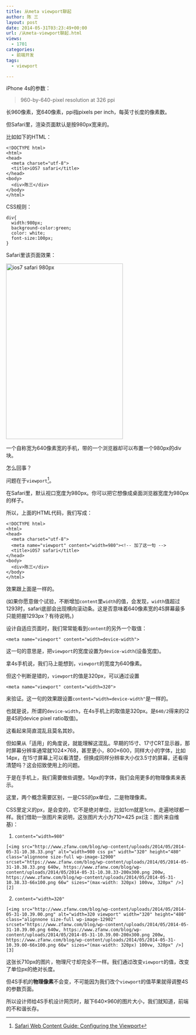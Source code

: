 ```yaml
---
title: 从meta viewport聊起
author: 陈 三
layout: post
date: 2014-05-31T03:23:49+00:00
url: /从meta-viewport聊起.html
views:
  - 1701
categories:
  - 前端开发
tags:
  - viewport

---
```

iPhone 4s的参数：

> 960-by-640-pixel resolution at 326 ppi

长960像素，宽640像素，ppi指pixels per inch，每英寸长度的像素数。

但Safari里，渲染页面默认是按980px宽来的。

比如如下的HTML：

    <!DOCTYPE html>
    <html>
    <head>
      <meta charset="utf-8">
      <title>iOS7 safari</title>
    </head>
    <body>
      <div>陈三</div>
    </body>
    </html>
    

CSS规则：

    div{
      width:980px;
      background-color:green;
      color: white;
      font-size:100px;
    }
    

Safari里该页面效果：

[<img src="http://www.zfanw.com/blog/wp-content/uploads/2014/05/2014-05-30-23.56.07.png" alt="ios7 safari 980px" width="320" height="480" class="alignnone size-full wp-image-12858" srcset="https://www.zfanw.com/blog/wp-content/uploads/2014/05/2014-05-30-23.56.07.png 640w, https://www.zfanw.com/blog/wp-content/uploads/2014/05/2014-05-30-23.56.07-200x300.png 200w, https://www.zfanw.com/blog/wp-content/uploads/2014/05/2014-05-30-23.56.07-66x100.png 66w" sizes="(max-width: 320px) 100vw, 320px" />][1]

一个自称宽为640像素宽的手机，带的一个浏览器却可以布置一个980px的div块。

怎么回事？

问题在于`viewport`[^12845.1]。

在Safari里，默认视口宽度为980px。你可以把它想像成桌面浏览器宽度为980px的样子。

所以，上面的HTML代码，我们写成：

    <!DOCTYPE html>
    <html>
    <head>
      <meta charset="utf-8">
      <meta name="viewport" content="width=980"><!-- 加了这一句 -->
      <title>iOS7 safari</title>
    </head>
    <body>
      <div>陈三</div>
    </body>
    </html>
    

效果跟上面是一样的。

(如果你愿意做个试验，不断增加`content`里`width`的值，会发现，`width`值超过1293时，safari底部会出现横向滚动条。这是否意味着640像素宽的4S屏幕最多只能把握1293px？有待说明。)

设计自适应页面时，我们常常能看到`content`的另外一个取值：

    <meta name="viewport" content="width=device-width">
    

这一句的意思是，把`viewport`的宽度设置为`device-width`(设备宽度)。

拿4s手机说，我们马上能想到，`viewport`的宽度为640像素。

但这个判断是错的，`viewport`的值是320px，可以通过设置

    <meta name="viewport" content="width=320">
    

来验证。这一句的效果跟设置`content="width=device-width"`是一样的。

也就是说，所谓的`device-width`，在4s手机上的取值是320px。是`640/2`得来的(2是4S的device pixel ratio取值)。

这看起来简直混乱且莫名其妙。

但如果从「适用」的角度说，就能理解这混乱。早期的15寸、17寸CRT显示器，那时屏幕分辨率通常就1024&#215;768，甚至更小，800&#215;600，同样大小的字体，比如14px，在15寸屏幕上可以看清楚，但换成同样分辨率大小仅3.5寸的屏幕，还看得清楚吗？这会招致使用上的问题。

于是在手机上，我们需要做些调整。14px的字体，我们会用更多的物理像素来表示。

这里，两个概念需要区别，一是CSS的px单位，二是物理像素。

CSS里定义的px，是会变的，它不是绝对单位，比如1cm就是1cm，走遍地球都一样。我们借助一张图片来说明，这张图片大小为710&#215;425 px(注：图片来自维基)：

  1. `content="width=980"`
    
    [<img src="http://www.zfanw.com/blog/wp-content/uploads/2014/05/2014-05-31-10.38.33.png" alt="width=980 css px" width="320" height="480" class="alignnone size-full wp-image-12900" srcset="https://www.zfanw.com/blog/wp-content/uploads/2014/05/2014-05-31-10.38.33.png 640w, https://www.zfanw.com/blog/wp-content/uploads/2014/05/2014-05-31-10.38.33-200x300.png 200w, https://www.zfanw.com/blog/wp-content/uploads/2014/05/2014-05-31-10.38.33-66x100.png 66w" sizes="(max-width: 320px) 100vw, 320px" />][2]

  2. `content="width=320"`
    
    [<img src="http://www.zfanw.com/blog/wp-content/uploads/2014/05/2014-05-31-10.39.00.png" alt="width=320 viewport" width="320" height="480" class="alignnone size-full wp-image-12902" srcset="https://www.zfanw.com/blog/wp-content/uploads/2014/05/2014-05-31-10.39.00.png 640w, https://www.zfanw.com/blog/wp-content/uploads/2014/05/2014-05-31-10.39.00-200x300.png 200w, https://www.zfanw.com/blog/wp-content/uploads/2014/05/2014-05-31-10.39.00-66x100.png 66w" sizes="(max-width: 320px) 100vw, 320px" />][3]

这张长710px的图片，物理尺寸却完全不一样。我们通过改变`viewport`的值，改变了单位px的绝对长度。

但4S手机的**物理像素**不会变，不可能因为我们改个`viewport`的值苹果就得调整4S的参数页面。

所以设计师给4S手机设计网页时，敲下640&#215;960的图片大小，我们就知道，前端的不和谐长存。

[^12845.1]:    
    [Safari Web Content Guide: Configuring the Viewport][4]

 [1]: http://www.zfanw.com/blog/wp-content/uploads/2014/05/2014-05-30-23.56.07.png "点击查看大图"
 [2]: http://www.zfanw.com/blog/wp-content/uploads/2014/05/2014-05-31-10.38.33.png
 [3]: http://www.zfanw.com/blog/wp-content/uploads/2014/05/2014-05-31-10.39.00.png
 [4]: https://developer.apple.com/library/ios/documentation/appleapplications/reference/safariwebcontent/usingtheviewport/usingtheviewport.html